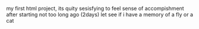 my first html project, its quity sesisfying to feel sense of accompishment after starting not too long ago (2days)
let see if i have a memory of a fly or a cat
